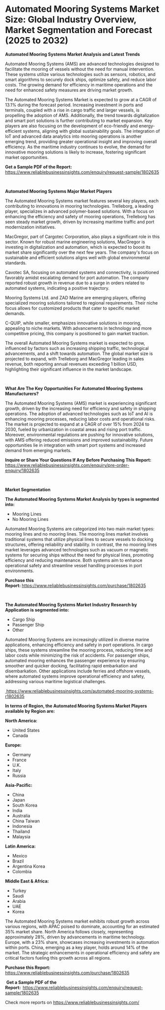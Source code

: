 <p><h1>Automated Mooring Systems Market Size: Global Industry Overview, Market Segmentation and Forecast (2025 to 2032)</h1></p><p><strong>Automated Mooring Systems Market Analysis and Latest Trends</strong></p>
<p><p>Automated Mooring Systems (AMS) are advanced technologies designed to facilitate the mooring of vessels without the need for manual intervention. These systems utilize various technologies such as sensors, robotics, and smart algorithms to securely dock ships, optimize safety, and reduce labor costs. The growing demand for efficiency in maritime operations and the need for enhanced safety measures are driving market growth.</p><p>The Automated Mooring Systems Market is expected to grow at a CAGR of 13.1% during the forecast period. Increasing investment in ports and terminals, coupled with a rise in cargo traffic and larger vessels, is propelling the adoption of AMS. Additionally, the trend towards digitalization and smart port solutions is further contributing to market expansion. Key players are also focusing on the development of eco-friendly and energy-efficient systems, aligning with global sustainability goals. The integration of IoT and advanced data analytics into mooring operations is another emerging trend, providing greater operational insight and improving overall efficiency. As the maritime industry continues to evolve, the demand for innovative mooring solutions is likely to increase, fostering significant market opportunities.</p></p>
<p><strong>Get a Sample PDF of the Report:&nbsp;</strong> <a href="https://www.reliablebusinessinsights.com/enquiry/request-sample/1802635?utm_campaign=2440&utm_medium=2&utm_source=Github&utm_content=ia&utm_term=09042025&utm_id=automated-mooring-systems">https://www.reliablebusinessinsights.com/enquiry/request-sample/1802635</a></p>
<p>&nbsp;</p>
<p><strong>Automated Mooring Systems Major Market Players</strong></p>
<p><p>The Automated Mooring Systems market features several key players, each contributing to innovations in mooring technologies. Trelleborg, a leading player, specializes in advanced polymer-based solutions. With a focus on enhancing the efficiency and safety of mooring operations, Trelleborg has seen steady market growth, driven by increasing maritime traffic and port modernization initiatives.</p><p>MacGregor, part of Cargotec Corporation, also plays a significant role in this sector. Known for robust marine engineering solutions, MacGregor is investing in digitalization and automation, which is expected to boost its market share significantly over the next few years. The company's focus on sustainable and efficient solutions aligns well with global environmental standards.</p><p>Cavotec SA, focusing on automated systems and connectivity, is positioned favorably amidst escalating demand for port automation. The company reported robust growth in revenue due to a surge in orders related to automated systems, indicating a positive trajectory.</p><p>Mooring Systems Ltd. and ZAD Marine are emerging players, offering specialized mooring solutions tailored to regional requirements. Their niche focus allows for customized products that cater to specific market demands.</p><p>C-QUIP, while smaller, emphasizes innovative solutions in mooring, appealing to niche markets. With advancements in technology and more competitive pricing, this company is positioned to gain market traction.</p><p>The overall Automated Mooring Systems market is expected to grow, influenced by factors such as increasing shipping traffic, technological advancements, and a shift towards automation. The global market size is projected to expand, with Trelleborg and MacGregor leading in sales revenue, both reporting annual revenues exceeding 1 billion USD, highlighting their significant influence in the market landscape.</p></p>
<p>&nbsp;</p>
<p><strong>What Are The Key Opportunities For Automated Mooring Systems Manufacturers?</strong></p>
<p><p>The Automated Mooring Systems (AMS) market is experiencing significant growth, driven by the increasing need for efficiency and safety in shipping operations. The adoption of advanced technologies such as IoT and AI is enhancing mooring processes, reducing labor costs and operational risks. The market is projected to expand at a CAGR of over 15% from 2024 to 2030, fueled by urbanization in coastal areas and rising port traffic. Moreover, environmental regulations are pushing for innovative solutions, with AMS offering reduced emissions and improved sustainability. Future opportunities lie in integration with smart port systems and increased demand from emerging markets.</p></p>
<p><strong>Inquire or Share Your Questions If Any Before Purchasing This Report:</strong> <a href="https://www.reliablebusinessinsights.com/enquiry/pre-order-enquiry/1802635?utm_campaign=2440&utm_medium=2&utm_source=Github&utm_content=ia&utm_term=09042025&utm_id=automated-mooring-systems">https://www.reliablebusinessinsights.com/enquiry/pre-order-enquiry/1802635</a></p>
<p>&nbsp;</p>
<p><strong>Market Segmentation</strong></p>
<p><strong>The Automated Mooring Systems Market Analysis by types is segmented into:</strong></p>
<p><ul><li>Mooring Lines</li><li>No Mooring Lines</li></ul></p>
<p><p>Automated Mooring Systems are categorized into two main market types: mooring lines and no mooring lines. The mooring lines market involves traditional systems that utilize physical lines to secure vessels to docking structures, offering reliability and stability. In contrast, the no mooring lines market leverages advanced technologies such as vacuum or magnetic systems for securing ships without the need for physical lines, promoting efficiency and reducing maintenance. Both systems aim to enhance operational safety and streamline vessel handling processes in port environments.</p></p>
<p><strong>Purchase this Report:&nbsp;</strong><a href="https://www.reliablebusinessinsights.com/purchase/1802635?utm_campaign=2440&utm_medium=2&utm_source=Github&utm_content=ia&utm_term=09042025&utm_id=automated-mooring-systems">https://www.reliablebusinessinsights.com/purchase/1802635</a></p>
<p>&nbsp;</p>
<p><strong>The Automated Mooring Systems Market Industry Research by Application is segmented into:</strong></p>
<p><ul><li>Cargo Ship</li><li>Passenger Ship</li><li>Other</li></ul></p>
<p><p>Automated Mooring Systems are increasingly utilized in diverse marine applications, enhancing efficiency and safety in port operations. In cargo ships, these systems streamline the mooring process, reducing time and labor costs while minimizing the risk of accidents. For passenger ships, automated mooring enhances the passenger experience by ensuring smoother and quicker docking, facilitating rapid embarkation and disembarkation. Other applications include ferries and offshore vessels, where automated systems improve operational efficiency and safety, addressing various maritime logistical challenges.</p></p>
<p><a href="https://www.reliablebusinessinsights.com/automated-mooring-systems-r1802635?utm_campaign=2440&utm_medium=2&utm_source=Github&utm_content=ia&utm_term=09042025&utm_id=automated-mooring-systems">&nbsp;https://www.reliablebusinessinsights.com/automated-mooring-systems-r1802635</a></p>
<p><strong>In terms of Region, the Automated Mooring Systems Market Players available by Region are:</strong></p>
<p>
    <p> <strong> North America: </strong>
        <ul>
            <li>United States</li>
            <li>Canada</li>
        </ul>
        </p> 
    <p> <strong> Europe: </strong>
        <ul>
            <li>Germany</li>
            <li>France</li>
            <li>U.K.</li>
            <li>Italy</li>
            <li>Russia</li>
        </ul>
        </p> 
    <p> <strong> Asia-Pacific: </strong>
        <ul>
            <li>China</li>
            <li>Japan</li>
            <li>South Korea</li>
            <li>India</li>
            <li>Australia</li>
            <li>China Taiwan</li>
            <li>Indonesia</li>
            <li>Thailand</li>
            <li>Malaysia</li>
        </ul>
        </p> 
    <p> <strong> Latin America: </strong>
        <ul>
            <li>Mexico</li>
            <li>Brazil</li>
            <li>Argentina Korea</li>
            <li>Colombia</li>
        </ul>
        </p> 
    <p> <strong> Middle East & Africa: </strong>
        <ul>
            <li>Turkey</li>
            <li>Saudi</li>
            <li>Arabia</li>
            <li>UAE</li>
            <li>Korea</li>
        </ul>
    </p>
    </p>
<p><p>The Automated Mooring Systems market exhibits robust growth across various regions, with APAC poised to dominate, accounting for an estimated 35% market share. North America follows closely, representing approximately 28%, driven by advancements in maritime technology. Europe, with a 23% share, showcases increasing investments in automation within ports. China, emerging as a key player, holds around 14% of the market. The strategic enhancements in operational efficiency and safety are critical factors fueling this growth across all regions.</p></p>
<p><strong>Purchase this Report: </strong><a href="https://www.reliablebusinessinsights.com/purchase/1802635?utm_campaign=2440&utm_medium=2&utm_source=Github&utm_content=ia&utm_term=09042025&utm_id=automated-mooring-systems">https://www.reliablebusinessinsights.com/purchase/1802635</a></p>
<p>&nbsp;<strong>Get a Sample PDF of the Report:&nbsp;&nbsp;</strong><a href="https://www.reliablebusinessinsights.com/enquiry/request-sample/1802635?utm_campaign=2440&utm_medium=2&utm_source=Github&utm_content=ia&utm_term=09042025&utm_id=automated-mooring-systems">https://www.reliablebusinessinsights.com/enquiry/request-sample/1802635</a></p>
<p><strong></strong></p>
<p>Check more reports on <a href="https://www.reliablebusinessinsights.com/?utm_campaign=2440&utm_medium=2&utm_source=Github&utm_content=ia&utm_term=09042025&utm_id=automated-mooring-systems">https://www.reliablebusinessinsights.com/</a></p>